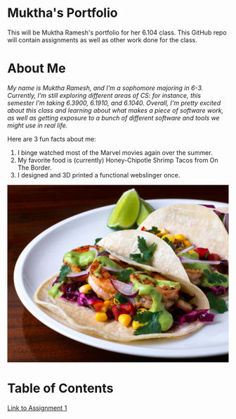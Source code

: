 # Muktha's Portfolio
This will be Muktha Ramesh's portfolio for her 6.104 class.  This GitHub repo will contain assignments as well as other work done for the class.

# About Me
*My name is Muktha Ramesh, and I'm a sophomore majoring in 6-3.  Currently, I'm still exploring different areas of CS: for instance, this semester I'm taking 6.3900, 6.1910, and 6.1040.  Overall, I'm pretty excited about this class and learning about what makes a piece of software work, as well as getting exposure to a bunch of different software and tools we might use in real life.*

Here are 3 fun facts about me:
1. I binge watched most of the Marvel movies again over the summer.
2. My favorite food is \(currently\) Honey-Chipotle Shrimp Tacos from On The Border.
3. I designed and 3D printed a functional webslinger once.

![shrimp tacos image](assets/unsplash_image.jpg)


# Table of Contents
[Link to Assignment 1](assignments/assignment1.md)

